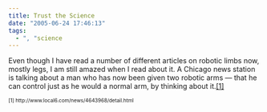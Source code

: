 ```yaml
---
title: Trust the Science
date: "2005-06-24 17:46:13"
tags:
  - ", "science
---
```

<p>Even though I have read a number of different articles on robotic limbs now, mostly legs, I am still amazed when I read about it.  A Chicago news station is talking about a man who has now been given two robotic arms &mdash; that he can control just as he would a normal arm, by thinking about it.<a href="http://www.local6.com/news/4643968/detail.html">[1]</a></p>  <font size="-2"> [1] http://www.local6.com/news/4643968/detail.html </font>

